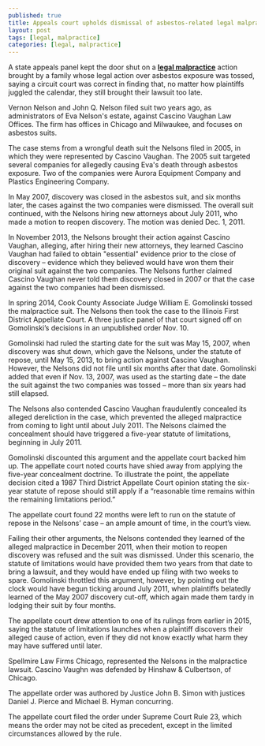 ```yaml
---
published: true
title: Appeals court upholds dismissal of asbestos-related legal malpractice lawsuit
layout: post
tags: [legal, malpractice]
categories: [legal, malpractice]
---
```

A state appeals panel kept the door shut on a <strong><a href="http://spellmirelaw.com">legal malpractice</a></strong> action brought by a family whose legal action over asbestos exposure was tossed, saying a circuit court was correct in finding that, no matter how plaintiffs juggled the calendar, they still brought their lawsuit too late.

Vernon Nelson and John Q. Nelson filed suit two years ago, as administrators of Eva Nelson's estate, against Cascino Vaughan Law Offices. The firm has offices in Chicago and Milwaukee, and focuses on asbestos suits.

The case stems from a wrongful death suit the Nelsons filed in 2005, in which they were represented by Cascino Vaughan. The 2005 suit targeted several companies for allegedly causing Eva's death through asbestos exposure. Two of the companies were Aurora Equipment Company and Plastics Engineering Company.

In May 2007, discovery was closed in the asbestos suit, and six months later, the cases against the two companies were dismissed. The overall suit continued, with the Nelsons hiring new attorneys about July 2011, who made a motion to reopen discovery. The motion was denied Dec. 1, 2011.

In November 2013, the Nelsons brought their action against Cascino Vaughan, alleging, after hiring their new attorneys, they learned Cascino Vaughan had failed to obtain "essential" evidence prior to the close of discovery – evidence which they believed would have won them their original suit against the two companies. The Nelsons further claimed Cascino Vaughan never told them discovery closed in 2007 or that the case against the two companies had been dismissed.

In spring 2014, Cook County Associate Judge William E. Gomolinski tossed the malpractice suit. The Nelsons then took the case to the Illinois First District Appellate Court. A three justice panel of that court signed off on Gomolinski’s decisions in an unpublished order Nov. 10.

Gomolinski had ruled the starting date for the suit was May 15, 2007, when discovery was shut down, which gave the Nelsons, under the statute of repose, until May 15, 2013, to bring action against Cascino Vaughan. However, the Nelsons did not file until six months after that date. Gomolinski added that even if Nov. 13, 2007, was used as the starting date – the date the suit against the two companies was tossed – more than six years had still elapsed.

The Nelsons also contended Cascino Vaughan fraudulently concealed its alleged dereliction in the case, which prevented the alleged malpractice from coming to light until about July 2011. The Nelsons claimed the concealment should have triggered a five-year statute of limitations, beginning in July 2011.

Gomolinski discounted this argument and the appellate court backed him up. The appellate court noted courts have shied away from applying the five-year concealment doctrine. To illustrate the point, the appellate decision cited a 1987 Third District Appellate Court opinion stating the six-year statute of repose should still apply if a “reasonable time remains within the remaining limitations period.”

The appellate court found 22 months were left to run on the statute of repose in the Nelsons’ case – an ample amount of time, in the court’s view.

Failing their other arguments, the Nelsons contended they learned of the alleged malpractice in December 2011, when their motion to reopen discovery was refused and the suit was dismissed. Under this scenario, the statute of limitations would have provided them two years from that date to bring a lawsuit, and they would have ended up filing with two weeks to spare. Gomolinski throttled this argument, however, by pointing out the clock would have begun ticking around July 2011, when plaintiffs belatedly learned of the May 2007 discovery cut-off, which again made them tardy in lodging their suit by four months.

The appellate court drew attention to one of its rulings from earlier in 2015, saying the statute of limitations launches when a plaintiff discovers their alleged cause of action, even if they did not know exactly what harm they may have suffered until later.

Spellmire Law Firms Chicago, represented the Nelsons in the malpractice lawsuit. Cascino Vaughn was defended by Hinshaw & Culbertson, of Chicago.

The appellate order was authored by Justice John B. Simon with justices Daniel J. Pierce and Michael B. Hyman concurring.

The appellate court filed the order under Supreme Court Rule 23, which means the order may not be cited as precedent, except in the limited circumstances allowed by the rule.